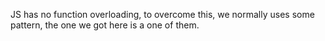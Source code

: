 JS has no function overloading, to overcome this, we normally uses some pattern, 
the one we got here is a one of them. 
